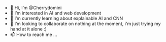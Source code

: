 - 👋 Hi, I’m @Cherrydomini
- 👀 I’m interested in AI and web development
- 🌱 I’m currently learning about explainable AI and CNN
- 💞️ I’m looking to collaborate on nothing at the moment, i'm just trying my hand at it alone :)
- 📫 How to reach me ...

<!---
Cherrydomini/Cherrydomini is a ✨ special ✨ repository because its `README.md` (this file) appears on your GitHub profile.
You can click the Preview link to take a look at your changes.
--->
